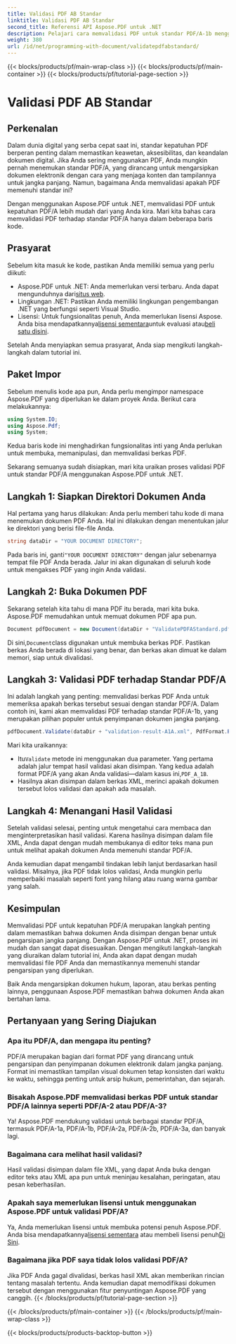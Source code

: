 ```yaml
---
title: Validasi PDF AB Standar
linktitle: Validasi PDF AB Standar
second_title: Referensi API Aspose.PDF untuk .NET
description: Pelajari cara memvalidasi PDF untuk standar PDF/A-1b menggunakan Aspose.PDF untuk .NET dalam tutorial langkah demi langkah ini. Pastikan kepatuhan untuk pengarsipan jangka panjang.
weight: 380
url: /id/net/programming-with-document/validatepdfabstandard/
---
```


{{< blocks/products/pf/main-wrap-class >}}
{{< blocks/products/pf/main-container >}}
{{< blocks/products/pf/tutorial-page-section >}}

# Validasi PDF AB Standar

## Perkenalan

Dalam dunia digital yang serba cepat saat ini, standar kepatuhan PDF berperan penting dalam memastikan keawetan, aksesibilitas, dan keandalan dokumen digital. Jika Anda sering menggunakan PDF, Anda mungkin pernah menemukan standar PDF/A, yang dirancang untuk mengarsipkan dokumen elektronik dengan cara yang menjaga konten dan tampilannya untuk jangka panjang. Namun, bagaimana Anda memvalidasi apakah PDF memenuhi standar ini?

Dengan menggunakan Aspose.PDF untuk .NET, memvalidasi PDF untuk kepatuhan PDF/A lebih mudah dari yang Anda kira. Mari kita bahas cara memvalidasi PDF terhadap standar PDF/A hanya dalam beberapa baris kode. 


## Prasyarat

Sebelum kita masuk ke kode, pastikan Anda memiliki semua yang perlu diikuti:

-  Aspose.PDF untuk .NET: Anda memerlukan versi terbaru. Anda dapat mengunduhnya dari[situs web](https://releases.aspose.com/pdf/net/).
- Lingkungan .NET: Pastikan Anda memiliki lingkungan pengembangan .NET yang berfungsi seperti Visual Studio.
-  Lisensi: Untuk fungsionalitas penuh, Anda memerlukan lisensi Aspose. Anda bisa mendapatkannya[lisensi sementara](https://purchase.aspose.com/temporary-license/)untuk evaluasi atau[beli satu disini](https://purchase.aspose.com/buy).

Setelah Anda menyiapkan semua prasyarat, Anda siap mengikuti langkah-langkah dalam tutorial ini.

## Paket Impor

Sebelum menulis kode apa pun, Anda perlu mengimpor namespace Aspose.PDF yang diperlukan ke dalam proyek Anda. Berikut cara melakukannya:

```csharp
using System.IO;
using Aspose.Pdf;
using System;
```

Kedua baris kode ini menghadirkan fungsionalitas inti yang Anda perlukan untuk membuka, memanipulasi, dan memvalidasi berkas PDF.

Sekarang semuanya sudah disiapkan, mari kita uraikan proses validasi PDF untuk standar PDF/A menggunakan Aspose.PDF untuk .NET.

## Langkah 1: Siapkan Direktori Dokumen Anda

Hal pertama yang harus dilakukan: Anda perlu memberi tahu kode di mana menemukan dokumen PDF Anda. Hal ini dilakukan dengan menentukan jalur ke direktori yang berisi file-file Anda.

```csharp
string dataDir = "YOUR DOCUMENT DIRECTORY";
```

 Pada baris ini, ganti`"YOUR DOCUMENT DIRECTORY"` dengan jalur sebenarnya tempat file PDF Anda berada. Jalur ini akan digunakan di seluruh kode untuk mengakses PDF yang ingin Anda validasi.

## Langkah 2: Buka Dokumen PDF

Sekarang setelah kita tahu di mana PDF itu berada, mari kita buka. Aspose.PDF memudahkan untuk memuat dokumen PDF apa pun.

```csharp
Document pdfDocument = new Document(dataDir + "ValidatePDFAStandard.pdf");
```

 Di sini,`Document`class digunakan untuk membuka berkas PDF. Pastikan berkas Anda berada di lokasi yang benar, dan berkas akan dimuat ke dalam memori, siap untuk divalidasi.

## Langkah 3: Validasi PDF terhadap Standar PDF/A

Ini adalah langkah yang penting: memvalidasi berkas PDF Anda untuk memeriksa apakah berkas tersebut sesuai dengan standar PDF/A. Dalam contoh ini, kami akan memvalidasi PDF terhadap standar PDF/A-1b, yang merupakan pilihan populer untuk penyimpanan dokumen jangka panjang.

```csharp
pdfDocument.Validate(dataDir + "validation-result-A1A.xml", PdfFormat.PDF_A_1B);
```

Mari kita uraikannya:
-  Itu`Validate` metode ini menggunakan dua parameter. Yang pertama adalah jalur tempat hasil validasi akan disimpan. Yang kedua adalah format PDF/A yang akan Anda validasi—dalam kasus ini,`PDF_A_1B`.
- Hasilnya akan disimpan dalam berkas XML, merinci apakah dokumen tersebut lolos validasi dan apakah ada masalah.

## Langkah 4: Menangani Hasil Validasi

Setelah validasi selesai, penting untuk mengetahui cara membaca dan menginterpretasikan hasil validasi. Karena hasilnya disimpan dalam file XML, Anda dapat dengan mudah membukanya di editor teks mana pun untuk melihat apakah dokumen Anda memenuhi standar PDF/A.

Anda kemudian dapat mengambil tindakan lebih lanjut berdasarkan hasil validasi. Misalnya, jika PDF tidak lolos validasi, Anda mungkin perlu memperbaiki masalah seperti font yang hilang atau ruang warna gambar yang salah.

## Kesimpulan

Memvalidasi PDF untuk kepatuhan PDF/A merupakan langkah penting dalam memastikan bahwa dokumen Anda disimpan dengan benar untuk pengarsipan jangka panjang. Dengan Aspose.PDF untuk .NET, proses ini mudah dan sangat dapat disesuaikan. Dengan mengikuti langkah-langkah yang diuraikan dalam tutorial ini, Anda akan dapat dengan mudah memvalidasi file PDF Anda dan memastikannya memenuhi standar pengarsipan yang diperlukan.

Baik Anda mengarsipkan dokumen hukum, laporan, atau berkas penting lainnya, penggunaan Aspose.PDF memastikan bahwa dokumen Anda akan bertahan lama.

## Pertanyaan yang Sering Diajukan

### Apa itu PDF/A, dan mengapa itu penting?
PDF/A merupakan bagian dari format PDF yang dirancang untuk pengarsipan dan penyimpanan dokumen elektronik dalam jangka panjang. Format ini memastikan tampilan visual dokumen tetap konsisten dari waktu ke waktu, sehingga penting untuk arsip hukum, pemerintahan, dan sejarah.

### Bisakah Aspose.PDF memvalidasi berkas PDF untuk standar PDF/A lainnya seperti PDF/A-2 atau PDF/A-3?
Ya! Aspose.PDF mendukung validasi untuk berbagai standar PDF/A, termasuk PDF/A-1a, PDF/A-1b, PDF/A-2a, PDF/A-2b, PDF/A-3a, dan banyak lagi.

### Bagaimana cara melihat hasil validasi?
Hasil validasi disimpan dalam file XML, yang dapat Anda buka dengan editor teks atau XML apa pun untuk meninjau kesalahan, peringatan, atau pesan keberhasilan.

### Apakah saya memerlukan lisensi untuk menggunakan Aspose.PDF untuk validasi PDF/A?
 Ya, Anda memerlukan lisensi untuk membuka potensi penuh Aspose.PDF. Anda bisa mendapatkannya[lisensi sementara](https://purchase.aspose.com/temporary-license/) atau membeli lisensi penuh[Di Sini](https://purchase.aspose.com/buy).

### Bagaimana jika PDF saya tidak lolos validasi PDF/A?
Jika PDF Anda gagal divalidasi, berkas hasil XML akan memberikan rincian tentang masalah tertentu. Anda kemudian dapat memodifikasi dokumen tersebut dengan menggunakan fitur penyuntingan Aspose.PDF yang canggih.
{{< /blocks/products/pf/tutorial-page-section >}}

{{< /blocks/products/pf/main-container >}}
{{< /blocks/products/pf/main-wrap-class >}}

{{< blocks/products/products-backtop-button >}}
